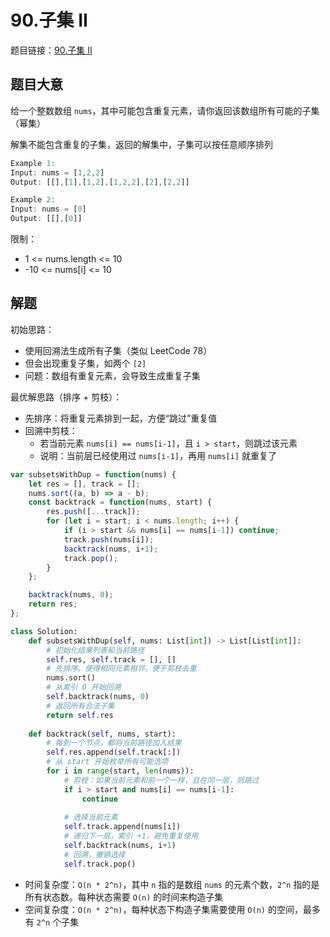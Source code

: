 # 90.子集 II

题目链接：[90.子集 II](https://leetcode.cn/problems/subsets-ii/)

## 题目大意

给一个整数数组 `nums`，其中可能包含重复元素，请你返回该数组所有可能的子集（幂集）

解集不能包含重复的子集，返回的解集中，子集可以按任意顺序排列

```js
Example 1:
Input: nums = [1,2,2]
Output: [[],[1],[1,2],[1,2,2],[2],[2,2]]

Example 2:
Input: nums = [0]
Output: [[],[0]]
```

限制：
- 1 <= nums.length <= 10
- -10 <= nums[i] <= 10

## 解题

初始思路：
- 使用回溯法生成所有子集（类似 LeetCode 78）
- 但会出现重复子集，如两个 `[2]`
- 问题：数组有重复元素，会导致生成重复子集

最优解思路（排序 + 剪枝）：
- 先排序：将重复元素排到一起，方便“跳过”重复值
- 回溯中剪枝：
  - 若当前元素 `nums[i] == nums[i-1]`，且 `i > start`，则跳过该元素
  - 说明：当前层已经使用过 `nums[i-1]`，再用 `nums[i]` 就重复了

```js
var subsetsWithDup = function(nums) {
    let res = [], track = [];
    nums.sort((a, b) => a - b);
    const backtrack = function(nums, start) {
        res.push([...track]);
        for (let i = start; i < nums.length; i++) {
            if (i > start && nums[i] == nums[i-1]) continue;
            track.push(nums[i]);
            backtrack(nums, i+1);
            track.pop();
        }
    };

    backtrack(nums, 0);
    return res;
};
```
```python
class Solution:
    def subsetsWithDup(self, nums: List[int]) -> List[List[int]]:
        # 初始化结果列表和当前路径
        self.res, self.track = [], []
        # 先排序，使得相同元素相邻，便于剪枝去重
        nums.sort()
        # 从索引 0 开始回溯
        self.backtrack(nums, 0)
        # 返回所有合法子集
        return self.res
    
    def backtrack(self, nums, start):
        # 每到一个节点，都将当前路径加入结果
        self.res.append(self.track[:])
        # 从 start 开始枚举所有可能选项
        for i in range(start, len(nums)):
            # 剪枝：如果当前元素和前一个一样，且在同一层，则跳过
            if i > start and nums[i] == nums[i-1]:
                continue
            
            # 选择当前元素
            self.track.append(nums[i])
            # 递归下一层，索引 +1，避免重复使用
            self.backtrack(nums, i+1)
            # 回溯，撤销选择
            self.track.pop()
```

- 时间复杂度：`O(n * 2^n)`，其中 `n` 指的是数组 `nums` 的元素个数，`2^n` 指的是所有状态数。每种状态需要 `O(n)` 的时间来构造子集
- 空间复杂度：`O(n * 2^n)`，每种状态下构造子集需要使用 `O(n)` 的空间，最多有 `2^n` 个子集